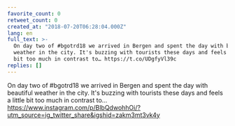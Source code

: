 ```yaml
---
favorite_count: 0
retweet_count: 0
created_at: "2018-07-20T06:28:04.000Z"
lang: en
full_text: >-
  On day two of #bgotrd18 we arrived in Bergen and spent the day with beautiful
  weather in the city. It's buzzing with tourists these days and feels a little
  bit too much in contrast to… https://t.co/UDgfyVl39c
replies: []
---
```


On day two of #bgotrd18 we arrived in Bergen and spent the day with beautiful
weather in the city. It's buzzing with tourists these days and feels a little
bit too much in contrast to…
<https://www.instagram.com/p/BlbQdwohhOi/?utm_source=ig_twitter_share&igshid=zakm3mt3vk4y>
